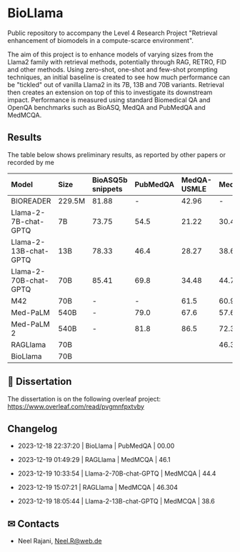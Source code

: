 # BioLlama
Public repository to accompany the Level 4 Research Project "Retrieval enhancement of biomodels in a compute-scarce environment".

The aim of this project is to enhance models of varying sizes from the Llama2 family with retrieval methods, potentially through RAG, RETRO, FID and other methods. Using zero-shot, one-shot and few-shot prompting techniques, an initial baseline is created to see how much performance can be "tickled" out of vanilla Llama2 in its 7B, 13B and 70B variants. Retrieval then creates an extension on top of this to investigate its downstream impact. Performance is measured using standard Biomedical QA and OpenQA benchmarks such as BioASQ, MedQA and PubMedQA and MedMCQA.

## Results
The table below shows preliminary results, as reported by other papers or recorded by me

 <!-- table -->
| Model                 | Size   | BioASQ5b snippets   | PubMedQA   | MedQA-USMLE   | MedMCQA   |
|:----------------------|:-------|:--------------------|:-----------|:--------------|:----------|
| BIOREADER             | 229.5M | 81.88               | -          | 42.96         | -         |
| Llama-2-7B-chat-GPTQ  | 7B     | 73.75               | 54.5       | 21.22         | 30.4      |
| Llama-2-13B-chat-GPTQ | 13B    | 78.33               | 46.4       | 28.27         | 38.6      |
| Llama-2-70B-chat-GPTQ | 70B    | 85.41               | 69.8       | 34.48         | 44.7      |
| M42                   | 70B    | -                   | -          | 61.5          | 60.9      |
| Med-PaLM              | 540B   | -                   | 79.0       | 67.6          | 57.6      |
| Med-PaLM 2            | 540B   | -                   | 81.8       | 86.5          | 72.3      |
| RAGLlama              | 70B    |                     |            |               | 46.3      |
| BioLlama              | 70B    |                     |            |               |           |
<!-- table -->

## 🔎 Dissertation
The dissertation is on the following overleaf project: https://www.overleaf.com/read/pvgmnfpxtvby

<!-- changelog -->








## Changelog
 * 2023-12-18 22:37:20 | BioLlama | PubMedQA | 00.00

 * 2023-12-19 01:49:29 | RAGLlama | MedMCQA | 46.1

 * 2023-12-19 10:33:54 | Llama-2-70B-chat-GPTQ | MedMCQA | 44.4

 * 2023-12-19 15:07:21 | RAGLlama | MedMCQA | 46.304

 * 2023-12-19 18:05:44 | Llama-2-13B-chat-GPTQ | MedMCQA | 38.6

<!-- changelog -->

## ✉ Contacts
* Neel Rajani, Neel.R@web.de